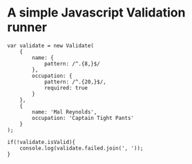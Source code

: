 A simple Javascript Validation runner
=====================================

	var validate = new Validate(
		{
			name: {
				pattern: /^.{8,}$/
			},
			occupation: {
				pattern: /^.{20,}$/,
				required: true
			}
		},
		{
			name: 'Mal Reynolds',
			occupation: 'Captain Tight Pants'
		}
	);

	if(!validate.isValid){
		console.log(validate.failed.join(', '));
	}